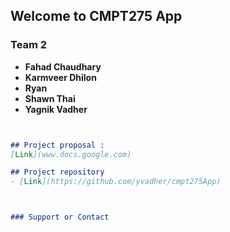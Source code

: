 ## Welcome to CMPT275 App 



### Team 2

* **Fahad Chaudhary**
* **Karmveer Dhilon**
* **Ryan**
* **Shawn Thai**
* **Yagnik Vadher**


```markdown


## Project proposal : 
[Link](www.docs.google.com)

## Project repository 
- [Link](https://github.com/yvadher/cmpt275App)



### Support or Contact
